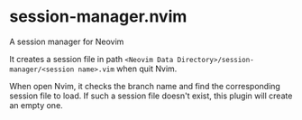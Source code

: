 # session-manager.nvim
A session manager for Neovim

It creates a session file in path `<Neovim Data Directory>/session-manager/<session name>.vim` when quit Nvim.

When open Nvim, it checks the branch name and find the corresponding session file to load. If such a session file doesn't exist, this plugin will create an empty one.
